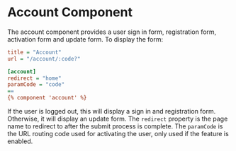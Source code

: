 # Account Component

The account component provides a user sign in form, registration form, activation form and update form. To display the form:

```ini
title = "Account"
url = "/account/:code?"

[account]
redirect = "home"
paramCode = "code"
==
{% component 'account' %}
```

If the user is logged out, this will display a sign in and registration form. Otherwise, it will display an update form. The `redirect` property is the page name to redirect to after the submit process is complete. The `paramCode` is the URL routing code used for activating the user, only used if the feature is enabled.
